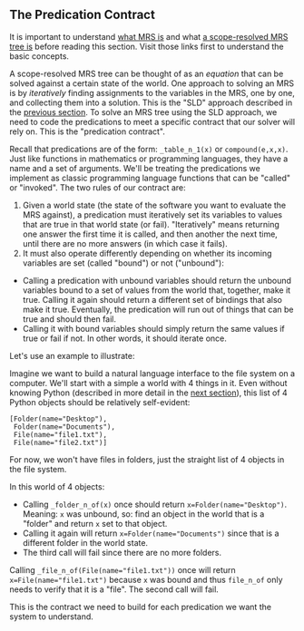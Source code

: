 ## The Predication Contract
It is important to understand [what MRS is]() and what [a scope-resolved MRS tree is]() before reading this section. Visit those links first to understand the basic concepts.

A scope-resolved MRS tree can be thought of as an *equation* that can be solved against a certain state of the world. One approach to solving an MRS is by *iteratively* finding assignments to the variables in the MRS, one by one, and collecting them into a solution. This is the "SLD" approach described in the [previous section](devhowtoOverview). To solve an MRS tree using the SLD approach, we need to code the predications to meet a specific contract that our solver will rely on. This is the "predication contract".

Recall that predications are of the form: `_table_n_1(x)` or `compound(e,x,x)`. Just like functions in mathematics or programming languages, they have a name and a set of arguments. We'll be treating the predications we implement as classic programming language functions that can be "called" or "invoked". The two rules of our contract are:

1) Given a world state (the state of the software you want to evaluate the MRS against), a predication must iteratively set its variables to values that are true in that world state (or fail). "Iteratively" means returning one answer the first time it is called, and then another the next time, until there are no more answers (in which case it fails).
2) It must also operate differently depending on whether its incoming variables are set (called "bound") or not ("unbound"):
- Calling a predication with unbound variables should return the unbound variables bound to a set of values from the world that, together, make it true. Calling it again should return a different set of bindings that also make it true. Eventually, the predication will run out of things that can be true and should then fail.
- Calling it with bound variables should simply return the same values if true or fail if not. In other words, it should iterate once.

Let's use an example to illustrate: 

Imagine we want to build a natural language interface to the file system on a computer. We'll start with a simple a world with 4 things in it. Even without knowing Python (described in more detail in the [next section](devhowtoPythonBasics)), this list of 4 Python objects should be relatively self-evident: 

~~~
[Folder(name="Desktop"),
 Folder(name="Documents"),
 File(name="file1.txt"),
 File(name="file2.txt")]
~~~
For now, we won't have files in folders, just the straight list of 4 objects in the file system.

In this world of 4 objects:

- Calling `_folder_n_of(x)` once should return `x=Folder(name="Desktop")`. Meaning: `x` was unbound, so: find an object in the world that is a "folder" and return `x` set to that object. 
- Calling it again will return `x=Folder(name="Documents")` since that is a different folder in the world state. 
- The third call will fail since there are no more folders.

Calling `_file_n_of(File(name="file1.txt"))` once will return `x=File(name="file1.txt")` because `x` was bound and thus `file_n_of` only needs to verify that it is a "file". The second call will fail.

This is the contract we need to build for each predication we want the system to understand. 


